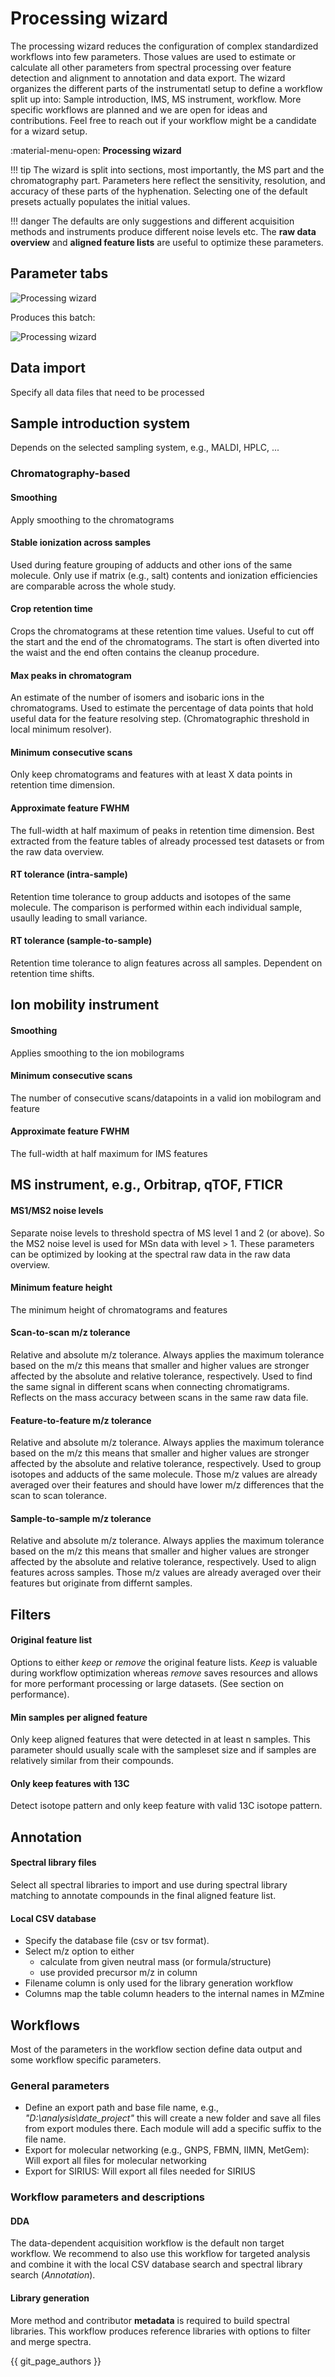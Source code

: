 # Processing wizard

The processing wizard reduces the configuration of complex standardized workflows into few parameters. Those values are used to estimate or calculate all other parameters from spectral processing over feature detection and alignment to annotation and data export. The wizard organizes the different parts of the instrumentatl setup to define a workflow split up into: Sample introduction, IMS, MS instrument, workflow. More specific workflows are planned and we are open for ideas and contributions. Feel free to reach out if your workflow might be a candidate for a wizard setup.

:material-menu-open: **Processing wizard** 

!!! tip
    The wizard is split into sections, most importantly, the MS part and the chromatography part. Parameters here reflect the sensitivity, resolution, and accuracy of these parts of the hyphenation. Selecting one of the default presets actually populates the initial values. 

!!! danger
    The defaults are only suggestions and different acquisition methods and instruments produce different noise levels etc. The **raw data overview** and **aligned feature lists** are useful to optimize these parameters.


## Parameter tabs

![Processing wizard](img/wizard.png)

Produces this batch:

![Processing wizard](img/wizard_batch.png)

## Data import
Specify all data files that need to be processed

## Sample introduction system
Depends on the selected sampling system, e.g., MALDI, HPLC, ... 

### Chromatography-based

#### Smoothing
Apply smoothing to the chromatograms

#### Stable ionization across samples
Used during feature grouping of adducts and other ions of the same molecule. Only use if matrix (e.g., salt) contents and ionization efficiencies are comparable across the whole study.

#### Crop retention time
Crops the chromatograms at these retention time values. Useful to cut off the start and the end of the chromatograms. The start is often diverted into the waist and the end often contains the cleanup procedure.

#### Max peaks in chromatogram
An estimate of the number of isomers and isobaric ions in the chromatograms. Used to estimate the percentage of data points that hold useful data for the feature resolving step. (Chromatographic threshold in local minimum resolver).

#### Minimum consecutive scans
Only keep chromatograms and features with at least X data points in retention time dimension.  

#### Approximate feature FWHM
The full-width at half maximum of peaks in retention time dimension. Best extracted from the feature tables of already processed test datasets or from the raw data overview.

#### RT tolerance (intra-sample)
Retention time tolerance to group adducts and isotopes of the same molecule. The comparison is performed within each individual sample, usaully leading to small variance.

#### RT tolerance (sample-to-sample)
Retention time tolerance to align features across all samples. Dependent on retention time shifts.


## Ion mobility instrument
#### Smoothing
Applies smoothing to the ion mobilograms

#### Minimum consecutive scans
The number of consecutive scans/datapoints in a valid ion mobilogram and feature

#### Approximate feature FWHM
The full-width at half maximum for IMS features




## MS instrument, e.g., Orbitrap, qTOF, FTICR
#### MS1/MS2 noise levels
Separate noise levels to threshold spectra of MS level 1 and 2 (or above). So the MS2 noise level is used for MSn data with level > 1. These parameters can be optimized by looking at the spectral raw data in the raw data overview.

#### Minimum feature height
The minimum height of chromatograms and features

#### Scan-to-scan m/z tolerance
Relative and absolute m/z tolerance. Always applies the maximum tolerance based on the m/z this means that smaller and higher values are stronger affected by the absolute and relative tolerance, respectively. 
Used to find the same signal in different scans when connecting chromatigrams. Reflects on the mass accuracy between scans in the same raw data file.

#### Feature-to-feature m/z tolerance
Relative and absolute m/z tolerance. Always applies the maximum tolerance based on the m/z this means that smaller and higher values are stronger affected by the absolute and relative tolerance, respectively. 
Used to group isotopes and adducts of the same molecule. Those m/z values are already averaged over their features and should have lower m/z differences that the scan to scan tolerance.

#### Sample-to-sample m/z tolerance
Relative and absolute m/z tolerance. Always applies the maximum tolerance based on the m/z this means that smaller and higher values are stronger affected by the absolute and relative tolerance, respectively. 
Used to align features across samples. Those m/z values are already averaged over their features but originate from differnt samples.




## Filters
#### Original feature list
Options to either _keep_ or _remove_ the original feature lists. _Keep_ is valuable during workflow optimization whereas _remove_ saves resources and allows for more performant processing or large datasets. (See section on performance).


#### Min samples per aligned feature
Only keep aligned features that were detected in at least n samples. This parameter should usually scale with the sampleset size and if samples are relatively similar from their compounds.

#### Only keep features with 13C 
Detect isotope pattern and only keep feature with valid 13C isotope pattern. 



## Annotation 
#### Spectral library files
Select all spectral libraries to import and use during spectral library matching to annotate compounds in the final aligned feature list. 

#### Local CSV database
- Specify the database file (csv or tsv format). 
- Select m/z option to either 
    - calculate from given neutral mass (or formula/structure)
    - use provided precursor m/z in column
- Filename column is only used for the library generation workflow
- Columns map the table column headers to the internal names in MZmine



## Workflows
Most of the parameters in the workflow section define data output and some workflow specific parameters.

### General parameters
- Define an export path and base file name, e.g., *"D:\analysis\date_project"*  this will create a new folder and save all files from export modules there. Each module will add a specific suffix to the file name.
- Export for molecular networking (e.g., GNPS, FBMN, IIMN, MetGem): Will export all files for molecular networking
- Export for SIRIUS: Will export all files needed for SIRIUS


### Workflow parameters and descriptions
#### DDA
The data-dependent acquisition workflow is the default non target workflow. We recommend to also use this workflow for targeted analysis and combine it with the local CSV database search and spectral library search (*Annotation*). 


#### Library generation
More method and contributor **metadata** is required to build spectral libraries. This workflow produces reference libraries with options to filter and merge spectra.


{{ git_page_authors }}